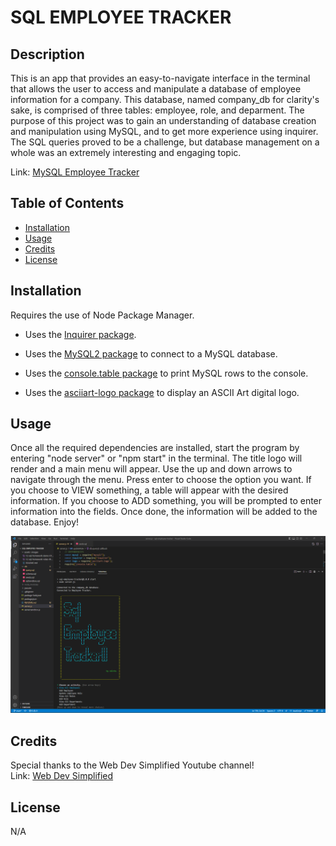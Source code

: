 # SQL EMPLOYEE TRACKER

## Description

This is an app that provides an easy-to-navigate interface in the terminal that allows the user to access and manipulate a database of employee information for a company. This database, named company_db for clarity's sake, is comprised of three tables:  employee, role, and deparment.  The purpose of this project was to gain an understanding of database creation and manipulation using MySQL, and to get more experience using inquirer.  The SQL queries proved to be a challenge, but database management on a whole was an extremely interesting and engaging topic.

Link: [MySQL Employee Tracker](https://github.com/ekirbs/sql-employee-tracker 'An app that provides an interface to access and manipulate an employee database.')

## Table of Contents

- [Installation](#installation)
- [Usage](#usage)
- [Credits](#credits)
- [License](#license)

## Installation

Requires the use of Node Package Manager.

* Uses the [Inquirer package](https://www.npmjs.com/package/inquirer/v/8.2.4).

* Uses the [MySQL2 package](https://www.npmjs.com/package/mysql2) to connect to a MySQL database.

* Uses the [console.table package](https://www.npmjs.com/package/console.table) to print MySQL rows to the console.

* Uses the [asciiart-logo package](https://www.npmjs.com/package/asciiart-logo) to display an ASCII Art digital logo.

## Usage

Once all the required dependencies are installed, start the program by entering "node server" or "npm start" in the terminal.  The title logo will render and a main menu will appear.  Use the up and down arrows to navigate through the menu.  Press enter to choose the option you want.  If you choose to VIEW something, a table will appear with the desired information.  If you choose to ADD something, you will be prompted to enter information into the fields.  Once done, the information will be added to the database.  Enjoy!

[![Tutorial](./assets/images/sql-tutor-img.png)](https://user-images.githubusercontent.com/117387546/211450795-97664674-98c7-4ddd-b3e6-e0e7e85b688e.mp4)

## Credits

Special thanks to the Web Dev Simplified Youtube channel!
<br>
Link: [Web Dev Simplified](https://www.youtube.com/@WebDevSimplified 'The Youtube channel for Web Dev Simplified.')

## License

N/A
